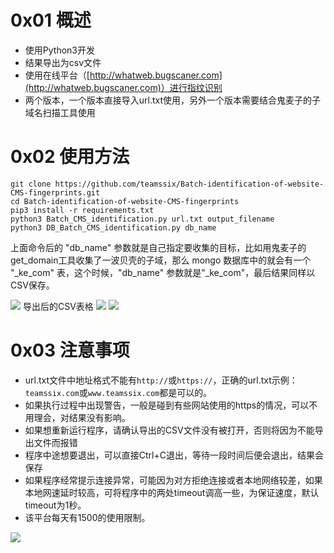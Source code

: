 # 0x01 概述
* 使用Python3开发
* 结果导出为csv文件
* 使用在线平台（[http://whatweb.bugscaner.com](http://whatweb.bugscaner.com)）进行指纹识别
* 两个版本，一个版本直接导入url.txt使用，另外一个版本需要结合鬼麦子的子域名扫描工具使用

# 0x02 使用方法
```
git clone https://github.com/teamssix/Batch-identification-of-website-CMS-fingerprints.git
cd Batch-identification-of-website-CMS-fingerprints
pip3 install -r requirements.txt
python3 Batch_CMS_identification.py url.txt output_filename
python3 DB_Batch_CMS_identification.py db_name
```

上面命令后的 "db_name" 参数就是自己指定要收集的目标，比如用鬼麦子的get_domain工具收集了一波贝壳的子域，那么 mongo 数据库中的就会有一个 "_ke_com" 表，这个时候，"db_name" 参数就是"_ke_com"，最后结果同样以CSV保存。


![](https://teamssix.oss-cn-hangzhou.aliyuncs.com/cmsshibie1.png)
导出后的CSV表格
![](https://teamssix.oss-cn-hangzhou.aliyuncs.com/Batch_CMS_identification2.png)
![](https://teamssix.oss-cn-hangzhou.aliyuncs.com/Batch_CMS_identification3.png)

# 0x03 注意事项
* url.txt文件中地址格式不能有```http://```或```https://```，正确的url.txt示例：```teamssix.com```或```www.teamssix.com```都是可以的。
* 如果执行过程中出现警告，一般是碰到有些网站使用的https的情况，可以不用理会，对结果没有影响。
* 如果想重新运行程序，请确认导出的CSV文件没有被打开，否则将因为不能导出文件而报错
* 程序中途想要退出，可以直接Ctrl+C退出，等待一段时间后便会退出，结果会保存
* 如果程序经常提示连接异常，可能因为对方拒绝连接或者本地网络较差，如果本地网速延时较高，可将程序中的两处timeout调高一些，为保证速度，默认timeout为1秒。
* 该平台每天有1500的使用限制。

![](https://teamssix.oss-cn-hangzhou.aliyuncs.com/TeamsSix_Subscription_Logo2.png)
